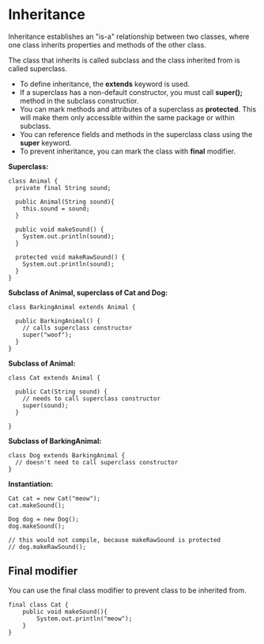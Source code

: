 # Inheritance

Inheritance establishes an "is-a" relationship between two classes, where one class inherits properties and methods of the other class.

The class that inherits is called subclass and the class inherited from is called superclass.

 - To define inheritance, the **extends** keyword is used.
 - If a superclass has a non-default constructor, you must call **super();** method in the subclass constructior.
 - You can mark methods and attributes of a superclass as **protected**. This will make them only accessible within the same package or within subclass.
 - You can reference fields and methods in the superclass class using the **super** keyword.
 - To prevent inheritance, you can mark the class with **final** modifier.


**Superclass:**
``` 
class Animal {
  private final String sound;

  public Animal(String sound){
  	this.sound = sound;
  }
 
  public void makeSound() {
	System.out.println(sound);
  }
 
  protected void makeRawSound() {
	System.out.println(sound);
  }
}
```


**Subclass of Animal, superclass of Cat and Dog:**
```
class BarkingAnimal extends Animal {

  public BarkingAnimal() {
	// calls superclass constructor
	super("woof");
  }
}
```

**Subclass of Animal:** 
```
class Cat extends Animal {

  public Cat(String sound) {
	// needs to call superclass constructor
	super(sound);
  }
  
}
```

**Subclass of BarkingAnimal:**
```
class Dog extends BarkingAnimal {
  // doesn't need to call superclass constructor
}
```

**Instantiation:**
```
Cat cat = new Cat("meow");
cat.makeSound();
 
Dog dog = new Dog();
dog.makeSound();
 
// this would not compile, because makeRawSound is protected
// dog.makeRawSound();
```


## Final modifier
You can use the final class modifier to prevent class to be inherited from.

```
final class Cat {
	public void makeSound(){
		System.out.println("meow");
	}
}
```
